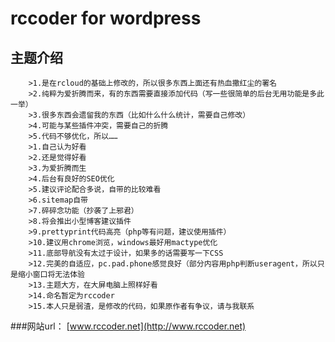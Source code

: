 rccoder for wordpress
============================
主题介绍
-----------------------------
		>1.是在rcloud的基础上修改的，所以很多东西上面还有热血撒红尘的署名
		>2.纯粹为爱折腾而来，有的东西需要直接添加代码（写一些很简单的后台无用功能是多此一举）
		>3.很多东西会遗留我的东西（比如什么什么统计，需要自己修改）
		>4.可能与某些插件冲突，需要自己的折腾
		>5.代码不够优化，所以……
		>1.自己认为好看
		>2.还是觉得好看
		>3.为爱折腾而生
		>4.后台有良好的SEO优化
		>5.建议评论配合多说，自带的比较难看
		>6.sitemap自带
		>7.碎碎念功能（抄袭了上邪君）
		>8.将会推出小型博客建议插件
		>9.prettyprint代码高亮（php等有问题，建议使用插件）
		>10.建议用chrome浏览，windows最好用mactype优化
		>11.底部导航没有太过于设计，如果多的话需要写一下CSS
		>12.完美的自适应，pc.pad.phone感觉良好（部分内容用php判断useragent，所以只是缩小窗口将无法体验
		>13.主题大方，在大屏电脑上照样好看
		>14.命名暂定为rccoder
		>15.本人只是弱渣，是修改的代码，如果原作者有争议，请与我联系
###网站url：
[www.rccoder.net](http://www.rccoder.net)<br />  